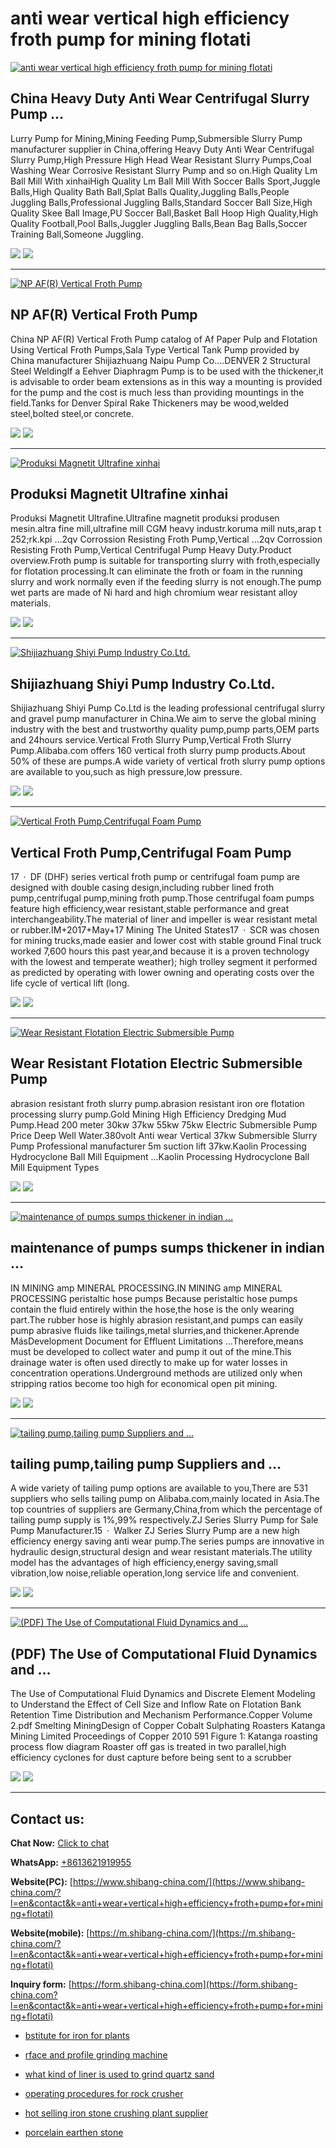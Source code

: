 # anti wear vertical high efficiency froth pump for mining flotati

<a href="https://swt.shibang-china.com/?l=en&img&k=anti+wear+vertical+high+efficiency+froth+pump+for+mining+flotati" target="_blank">![anti wear vertical high efficiency froth pump for mining flotati](http://static.shibang-china.com/all-800x300/577.jpg)</a>

## China Heavy Duty Anti Wear Centrifugal Slurry Pump …
Lurry Pump for Mining,Mining Feeding Pump,Submersible Slurry Pump manufacturer supplier in China,offering Heavy Duty Anti Wear Centrifugal Slurry Pump,High Pressure High Head Wear Resistant Slurry Pumps,Coal Washing Wear Corrosive Resistant Slurry Pump and so on.High Quality Lm Ball Mill With xinhaiHigh Quality Lm Ball Mill With Soccer Balls Sport,Juggle Balls,High Quality Bath Ball,Splat Balls Quality,Juggling Balls,People Juggling Balls,Professional Juggling Balls,Standard Soccer Ball Size,High Quality Skee Ball Image,PU Soccer Ball,Basket Ball Hoop High Quality,High Quality Football,Pool Balls,Juggler Juggling Balls,Bean Bag Balls,Soccer Training Ball,Someone Juggling.


<a href="https://whatsapp.shibangsoft.com/WhatsApp.php" target="_blank" title="WhatsApp">![](http://static.shibang-china.com/icon/whatsapp.png)</a> <a href="https://swt.shibang-china.com/?l=en&icon&k=anti+wear+vertical+high+efficiency+froth+pump+for+mining+flotati" target="_blank">![](http://static.shibang-china.com/icon/chat-en.png)</a>

---

<a href="https://swt.shibang-china.com/?l=en&img&k=anti+wear+vertical+high+efficiency+froth+pump+for+mining+flotati" target="_blank">![NP AF(R) Vertical Froth Pump](http://static.shibang-china.com/all-800x300/281.jpg)</a>

## NP AF(R) Vertical Froth Pump
China NP AF(R) Vertical Froth Pump catalog of Af Paper Pulp and Flotation Using Vertical Froth Pumps,Sala Type Vertical Tank Pump provided by China manufacturer Shijiazhuang Naipu Pump Co.…DENVER 2 Structural Steel WeldingIf a Eehver Diaphragm Pump is to be used with the thickener,it is advisable to order beam extensions as in this way a mounting is provided for the pump and the cost is much less than providing mountings in the field.Tanks for Denver Spiral Rake Thickeners may be wood,welded steel,bolted steel,or concrete.


<a href="https://whatsapp.shibangsoft.com/WhatsApp.php" target="_blank" title="WhatsApp">![](http://static.shibang-china.com/icon/whatsapp.png)</a> <a href="https://swt.shibang-china.com/?l=en&icon&k=anti+wear+vertical+high+efficiency+froth+pump+for+mining+flotati" target="_blank">![](http://static.shibang-china.com/icon/chat-en.png)</a>

---

<a href="https://swt.shibang-china.com/?l=en&img&k=anti+wear+vertical+high+efficiency+froth+pump+for+mining+flotati" target="_blank">![Produksi Magnetit Ultrafine xinhai](http://static.shibang-china.com/all-800x300/63.jpg)</a>

## Produksi Magnetit Ultrafine xinhai
Produksi Magnetit Ultrafine.Ultrafine magnetit produksi produsen mesin.altra fine mill,ultrafine mill CGM heavy industr.koruma mill nuts,arap t 252;rk.kpi …2qv Corrossion Resisting Froth Pump,Vertical …2qv Corrossion Resisting Froth Pump,Vertical Centrifugal Pump Heavy Duty.Product overview.Froth pump is suitable for transporting slurry with froth,especially for flotation processing.It can eliminate the froth or foam in the running slurry and work normally even if the feeding slurry is not enough.The pump wet parts are made of Ni hard and high chromium wear resistant alloy materials.


<a href="https://whatsapp.shibangsoft.com/WhatsApp.php" target="_blank" title="WhatsApp">![](http://static.shibang-china.com/icon/whatsapp.png)</a> <a href="https://swt.shibang-china.com/?l=en&icon&k=anti+wear+vertical+high+efficiency+froth+pump+for+mining+flotati" target="_blank">![](http://static.shibang-china.com/icon/chat-en.png)</a>

---

<a href="https://swt.shibang-china.com/?l=en&img&k=anti+wear+vertical+high+efficiency+froth+pump+for+mining+flotati" target="_blank">![Shijiazhuang Shiyi Pump Industry Co.Ltd.](http://static.shibang-china.com/all-800x300/592.jpg)</a>

## Shijiazhuang Shiyi Pump Industry Co.Ltd.
Shijiazhuang Shiyi Pump Co.Ltd is the leading professional centrifugal slurry and gravel pump manufacturer in China.We aim to serve the global mining industry with the best and trustworthy quality pump,pump parts,OEM parts and 24hours service.Vertical Froth Slurry Pump,Vertical Froth Slurry Pump.Alibaba.com offers 160 vertical froth slurry pump products.About 50% of these are pumps.A wide variety of vertical froth slurry pump options are available to you,such as high pressure,low pressure.


<a href="https://whatsapp.shibangsoft.com/WhatsApp.php" target="_blank" title="WhatsApp">![](http://static.shibang-china.com/icon/whatsapp.png)</a> <a href="https://swt.shibang-china.com/?l=en&icon&k=anti+wear+vertical+high+efficiency+froth+pump+for+mining+flotati" target="_blank">![](http://static.shibang-china.com/icon/chat-en.png)</a>

---

<a href="https://swt.shibang-china.com/?l=en&img&k=anti+wear+vertical+high+efficiency+froth+pump+for+mining+flotati" target="_blank">![Vertical Froth Pump,Centrifugal Foam Pump](http://static.shibang-china.com/all-800x300/668.jpg)</a>

## Vertical Froth Pump,Centrifugal Foam Pump
17&ensp;&#0183;&ensp;DF (DHF) series vertical froth pump or centrifugal foam pump are designed with double casing design,including rubber lined froth pump,centrifugal pump,mining froth pump.Those centrifugal foam pumps feature high efficiency,wear resistant,stable performance and great interchangeability.The material of liner and impeller is wear resistant metal or rubber.IM+2017+May+17 Mining The United States17&ensp;&#0183;&ensp;SCR was chosen for mining trucks,made easier and lower cost with stable ground Final truck worked 7,600 hours this past year,and because it is a proven technology with the lowest and temperate weather); high trolley segment it performed as predicted by operating with lower owning and operating costs over the life cycle of vertical lift (long.


<a href="https://whatsapp.shibangsoft.com/WhatsApp.php" target="_blank" title="WhatsApp">![](http://static.shibang-china.com/icon/whatsapp.png)</a> <a href="https://swt.shibang-china.com/?l=en&icon&k=anti+wear+vertical+high+efficiency+froth+pump+for+mining+flotati" target="_blank">![](http://static.shibang-china.com/icon/chat-en.png)</a>

---

<a href="https://swt.shibang-china.com/?l=en&img&k=anti+wear+vertical+high+efficiency+froth+pump+for+mining+flotati" target="_blank">![Wear Resistant Flotation Electric Submersible Pump](http://static.shibang-china.com/all-800x300/1013.jpg)</a>

## Wear Resistant Flotation Electric Submersible Pump
abrasion resistant froth slurry pump.abrasion resistant iron ore flotation processing slurry pump.Gold Mining High Efficiency Dredging Mud Pump.Head 200 meter 30kw 37kw 55kw 75kw Electric Submersible Pump Price Deep Well Water.380volt Anti wear Vertical 37kw Submersible Slurry Pump Professional manufacturer 5m suction lift 37kw.Kaolin Processing Hydrocyclone Ball Mill Equipment …Kaolin Processing Hydrocyclone Ball Mill Equipment Types


<a href="https://whatsapp.shibangsoft.com/WhatsApp.php" target="_blank" title="WhatsApp">![](http://static.shibang-china.com/icon/whatsapp.png)</a> <a href="https://swt.shibang-china.com/?l=en&icon&k=anti+wear+vertical+high+efficiency+froth+pump+for+mining+flotati" target="_blank">![](http://static.shibang-china.com/icon/chat-en.png)</a>

---

<a href="https://swt.shibang-china.com/?l=en&img&k=anti+wear+vertical+high+efficiency+froth+pump+for+mining+flotati" target="_blank">![maintenance of pumps sumps thickener in indian …](http://static.shibang-china.com/all-800x300/871.jpg)</a>

## maintenance of pumps sumps thickener in indian …
IN MINING amp MINERAL PROCESSING.IN MINING amp MINERAL PROCESSING peristaltic hose pumps Because peristaltic hose pumps contain the fluid entirely within the hose,the hose is the only wearing part.The rubber hose is highly abrasion resistant,and pumps can easily pump abrasive fluids like tailings,metal slurries,and thickener.Aprende M&#225;sDevelopment Document for Effluent Limitations …Therefore,means must be developed to collect water and pump it out of the mine.This drainage water is often used directly to make up for water losses in concentration operations.Underground methods are utilized only when stripping ratios become too high for economical open pit mining.


<a href="https://whatsapp.shibangsoft.com/WhatsApp.php" target="_blank" title="WhatsApp">![](http://static.shibang-china.com/icon/whatsapp.png)</a> <a href="https://swt.shibang-china.com/?l=en&icon&k=anti+wear+vertical+high+efficiency+froth+pump+for+mining+flotati" target="_blank">![](http://static.shibang-china.com/icon/chat-en.png)</a>

---

<a href="https://swt.shibang-china.com/?l=en&img&k=anti+wear+vertical+high+efficiency+froth+pump+for+mining+flotati" target="_blank">![tailing pump,tailing pump Suppliers and …](http://static.shibang-china.com/all-800x300/383.jpg)</a>

## tailing pump,tailing pump Suppliers and …
A wide variety of tailing pump options are available to you,There are 531 suppliers who sells tailing pump on Alibaba.com,mainly located in Asia.The top countries of suppliers are Germany,China,from which the percentage of tailing pump supply is 1%,99% respectively.ZJ Series Slurry Pump for Sale Pump Manufacturer.15&ensp;&#0183;&ensp;Walker ZJ Series Slurry Pump are a new high efficiency energy saving anti wear pump.The series pumps are innovative in hydraulic design,structural design and wear resistant materials.The utility model has the advantages of high efficiency,energy saving,small vibration,low noise,reliable operation,long service life and convenient.


<a href="https://whatsapp.shibangsoft.com/WhatsApp.php" target="_blank" title="WhatsApp">![](http://static.shibang-china.com/icon/whatsapp.png)</a> <a href="https://swt.shibang-china.com/?l=en&icon&k=anti+wear+vertical+high+efficiency+froth+pump+for+mining+flotati" target="_blank">![](http://static.shibang-china.com/icon/chat-en.png)</a>

---

<a href="https://swt.shibang-china.com/?l=en&img&k=anti+wear+vertical+high+efficiency+froth+pump+for+mining+flotati" target="_blank">![(PDF) The Use of Computational Fluid Dynamics and …](http://static.shibang-china.com/all-800x300/1262.jpg)</a>

## (PDF) The Use of Computational Fluid Dynamics and …
The Use of Computational Fluid Dynamics and Discrete Element Modeling to Understand the Effect of Cell Size and Inflow Rate on Flotation Bank Retention Time Distribution and Mechanism Performance.Copper Volume 2.pdf Smelting MiningDesign of Copper Cobalt Sulphating Roasters Katanga Mining Limited Proceedings of Copper 2010 591 Figure 1: Katanga roasting process flow diagram Roaster off gas is treated in two parallel,high efficiency cyclones for dust capture before being sent to a scrubber


<a href="https://whatsapp.shibangsoft.com/WhatsApp.php" target="_blank" title="WhatsApp">![](http://static.shibang-china.com/icon/whatsapp.png)</a> <a href="https://swt.shibang-china.com/?l=en&icon&k=anti+wear+vertical+high+efficiency+froth+pump+for+mining+flotati" target="_blank">![](http://static.shibang-china.com/icon/chat-en.png)</a>

---
## Contact us:

**Chat Now:** [Click to chat](https://swt.shibang-china.com?l=en&contact&k=anti+wear+vertical+high+efficiency+froth+pump+for+mining+flotati)

**WhatsApp:**  [+8613621919955](https://whatsapp.shibangsoft.com/WhatsApp.php)

**Website(PC):** [https://www.shibang-china.com/](https://www.shibang-china.com/?l=en&contact&k=anti+wear+vertical+high+efficiency+froth+pump+for+mining+flotati)

**Website(mobile):** [https://m.shibang-china.com/](https://m.shibang-china.com/?l=en&contact&k=anti+wear+vertical+high+efficiency+froth+pump+for+mining+flotati)

**Inquiry form:** [https://form.shibang-china.com](https://form.shibang-china.com?l=en&contact&k=anti+wear+vertical+high+efficiency+froth+pump+for+mining+flotati)

* [bstitute for iron for plants](../152/bstitute%20for%20iron%20for%20plants.md)

* [rface and profile grinding machine](../155/rface%20and%20profile%20grinding%20machine.md)

* [what kind of liner is used to grind quartz sand](../156/what%20kind%20of%20liner%20is%20used%20to%20grind%20quartz%20sand.md)

* [operating procedures for rock crusher](../153/operating%20procedures%20for%20rock%20crusher.md)

* [hot selling iron stone crushing plant supplier](../158/hot%20selling%20iron%20stone%20crushing%20plant%20supplier.md)

* [porcelain earthen stone](../154/porcelain%20earthen%20stone.md)